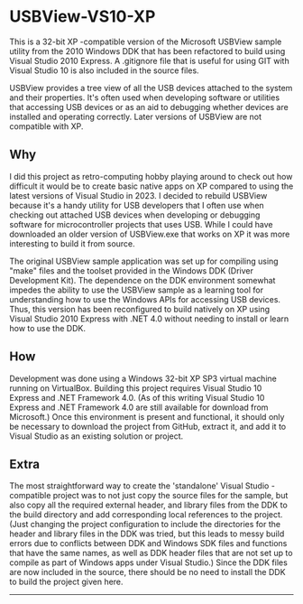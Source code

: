 # USBView-VS10-XP
This is a 32-bit XP -compatible version of the Microsoft USBView sample utility from the 2010 Windows DDK that has been refactored to build using Visual Studio 2010 Express. A .gitignore file that is useful for using GIT with Visual Studio 10 is also included in the source files.

USBView provides a tree view of all the USB devices attached to the system and their properties. It's often used when developing software or utilities that accessing USB devices or as an aid to debugging whether devices are installed and operating correctly. Later versions of USBView are not compatible with XP. 

## Why
I did this project as retro-computing hobby playing around to check out how difficult it would be to create basic native apps on XP compared to using the latest versions of Visual Studio in 2023. I decided to rebuild USBView because it's a handy utility for USB developers that I often use when checking out attached USB devices when developing or debugging software for microcontroller projects that uses USB. While I could have downloaded an older version of USBView.exe that works on XP it was more interesting to build it from source.

The original USBView sample application was set up for compiling using "make" files and the toolset provided in the Windows DDK (Driver Development Kit). The dependence on the DDK environment somewhat impedes the ability to use the USBView sample as a learning tool for understanding how to use the Windows APIs for accessing USB devices. Thus, this version has been reconfigured to build natively on XP using Visual Studio 2010 Express with .NET 4.0 without needing to install or learn how to use the DDK. 

## How
Development was done using a Windows 32-bit XP SP3 virtual machine running on VirtualBox. Building this project requires Visual Studio 10 Express and .NET Framework 4.0. (As of this writing Visual Studio 10 Express and .NET Framework 4.0 are still available for download from Microsoft.) Once this environment is present and functional, it should only be necessary to download the project from GitHub, extract it, and add it to Visual Studio as an existing solution or project.

## Extra
The most straightforward way to create the 'standalone' Visual Studio -compatible project was to not just copy the source files for the sample, but also copy all the required external header, and library files from the DDK to the build directory and add corresponding local references to the project. (Just changing the project configuration to include the directories for the header and library files in the DDK was tried, but this leads to messy build errors due to conflicts between DDK and Windows SDK files and functions that have the same names, as well as DDK header files that are not set up to compile as part of Windows apps under Visual Studio.) Since the DDK files are now included in the source, there should be no need to install the DDK to build the project given here.

---
